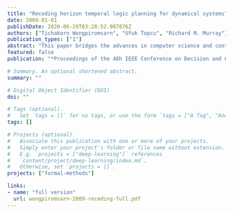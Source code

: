 ```yaml
---
title: "Receding horizon temporal logic planning for dynamical systems"
date: 2009-01-01
publishDate: 2020-06-29T03:28:52.987876Z
authors: ["Tichakorn Wongpiromsarn", "Ufuk Topcu", "Richard M. Murray"]
publication_types: ["1"]
abstract: "This paper bridges the advances in computer science and control to allow automatic synthesis of control strategies for complex dynamical systems which are guaranteed, by construction, to satisfy the desired properties even in the presence of adversary. The desired properties are expressed in the language of temporal logic. With its expressive power, a wider class of properties than safety and stability can be specified. The resulting system consists of a discrete planner that plans, in the abstracted discrete domain, a set of transitions of the system to ensure the correct behaviors and a continuous controller that continuously implements the plan. To address the computational difficulties in the synthesis of a discrete planner, we present a receding horizon based scheme for executing finite state automata that essentially reduces the synthesis problem to a set of smaller problems."
featured: false
publication: "*Proceedings of the 48h IEEE Conference on Decision and Control (CDC) held jointly with 2009 28th Chinese Control Conference*"

# Summary. An optional shortened abstract.
summary: ""

# Digital Object Identifier (DOI)
doi: ""

# Tags (optional).
#   Set `tags = []` for no tags, or use the form `tags = ["A Tag", "Another Tag"]` for one or more tags.
tags: []

# Projects (optional).
#   Associate this publication with one or more of your projects.
#   Simply enter your project's folder or file name without extension.
#   E.g. `projects = ["deep-learning"]` references
#   `content/project/deep-learning/index.md`.
#   Otherwise, set `projects = []`.
projects: ["formal-methods"]

links:
- name: "full version"
  url: wongpiromsarn-2009-receding-full.pdf
---
```

